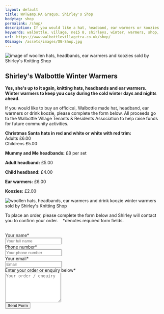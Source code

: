 ```yaml
---
layout: default
title: WVT&amp;RA &raquo; Shirley's Shop
bodytag: shop
permalink: /shop/
description: If you would like a hat, headband, ear warmers or koozies please complete the form below. All proceeds go to the Walbottle Village Tenants & Residents Association to help fund future activities.
keywords: walbottle, village, ne15 8, shirleys, winter, warmers, shop, knitted, hats, headbands, ear warmers, koozies
url: https://www.walbottlevillagetra.co.uk/shop/
OGimage: /assets/images/OG-Shop.jpg
---
```


<div class="container-fluid">
	<div class="row">
		<div class="mastImg">
			<img src="/assets/images/masthead-shop.jpg" class="img-responsive" alt="image of woollen hats, headbands, ear warmers and koozies sold by Shirley's Knitting Shop"/>
		</div>
	</div>
</div>

<div class="container-fluid groups"> <!-- container-fluid -->
	<div class="row"> <!-- row -->
		<div class="col-sm-1 col-xs-0"></div>
		<div class="col-sm-10 col-xs-12 mainPanel">
			<div class="row"> <!-- row -->
				<div class="col-xs-12">
					<h2>Shirley's Walbottle Winter Warmers</h2>
				</div>
				<div class="col-xs-12">
			  		<p><strong>Yes, she's up to it again, knitting hats, headbands and ear warmers. Winter warmers to keep you cosy during the cold winter days and nights ahead.</strong></p>
					<p>If you would like to buy an officical, Walbottle made hat, headband, ear warmers or drink koozie, please complete the form below. All proceeds go to the Walbottle Village Tenants &amp; Residents Association to help raise funds for future community activities.</p>
				</div>					
				<div class="col-md-5 col-xs-12">
					<p><strong>Christmas Santa hats in red and white or white with red trim:</strong> <br>
					Adults &pound;6.00 <br>
					Childrens &pound;5.00</p>
					<p><strong>Mummy and Me headbands:</strong> &pound;8 per set</p>
					<p><strong>Adult headband:</strong> &pound;5.00</p>
					<p><strong>Child headband:</strong> &pound;4.00</p>
					<p><strong>Ear warmers:</strong> &pound;6.00</p>
					<p><strong>Koozies:</strong> &pound;2.00</p>
				</div>
				<div class="col-md-7 col-xs-12">
					<img src="/assets/images/winter-warmers.jpg" class="img-responsive" alt="woollen hats, headbands, ear warmers and drink koozie winter warmers sold by Shirley's Knitting Shop"/>
				</div>
			</div> <!-- /row -->
			<div class="row"> <!-- row -->
				<div class="col-xs-12">
					<p>To place an order, please complete the form below and Shirley will contact you to confirm your order. &nbsp;&nbsp; <span class="req">*</span><span class="required">denotes required form fields.</span><br><br></p>
				<form class="form-horizontal" action="https://email.walbottlevillagetra.co.uk/formmail.php" method="post" name="Enquiry" data-toggle="validator" role="form">
					<input type="hidden" name="recipients" value="wvratreasurer@gmail.com" />
					<!-- this derives (creates) "email" and "realname" special fields from the input fields -->
				    <input type="hidden" name="derive_fields" value="email=Email_Address,realname=Full_Name" />
					<!-- this excludes the "email" and "realname" special fields from the body of the email you receive -->
					<input type="hidden" name="mail_options" value="Exclude=email;realname" />
					<input type="hidden" name="subject" value="WVT&RA Website Enquiry" />
					<input type="hidden" name="good_url" value="https://www.walbottlevillagetra.co.uk/shop/thanks/" />
					<div class="form-group has-feedback">
							<label for="name" class="col-sm-2 control-label">Your name<span class="req">*</span></label>
							<div class="col-sm-10">
								<input type="text" class="form-control" id="realname" name="Full_Name" placeholder="Your full name" data-error="Please enter your full name" required>
								<div class="help-block with-errors"></div>
							</div>
						</div>
						<div class="form-group has-feedback">
							<label for="location" class="col-sm-2 control-label">Phone number<span class="req">*</span></label>
							<div class="col-sm-10">
								<input type="text" class="form-control" id="location" name="Location" placeholder="Your phone number" data-error="Please enter your phone number" required >
							</div>
						</div>
						<div class="form-group">
							<label for="email" class="col-sm-2 control-label">Your email<span class="req">*</span></label>
							<div class="col-sm-10">
								<input type="email" class="form-control" id="email" name="Email_Address" placeholder="Email" data-error="Please enter a correctly formatted email address" required>
								<div class="help-block with-errors"></div>
							</div>
						</div>
						<div class="form-group">
							<label for="message" class="col-sm-2 control-label">Enter your order or enquiry below<span class="req">*</span></label>
							<div class="col-sm-10">
								<textarea class="form-control" id="message" name="Message" rows="6" placeholder="Your order / enquiry" data-error="Please enter your order or enquiry" required></textarea>
							</div>
						</div>
						<div class="form-group">
						<div class="col-sm-12">	
					<div class="h-captcha pull-right" data-sitekey="f570f516-ee74-42ce-bce0-8232780da259" data-size="compact"></div>
						</div>
						</div>
						<div class="form-group">
							<div class="col-sm-12 col-sm-12">
								<button type="submit" class="btn button block pull-right">Send Form</button>
							</div>
						</div>
					</form>
				</div>
			 </div> <!-- /row -->
		</div> <!-- /mainPanel -->
		<div class="col-sm-1 col-xs-0"></div>
	</div> <!-- /row -->
</div>
